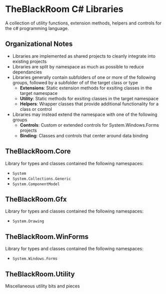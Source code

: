 # TheBlackRoom C# Libraries

A collection of utility functions, extension methods, helpers and controls for the c# programming language.


## Organizational Notes

- Libraries are implemented as shared projects to cleanly integrate into existing projects
- Libraries are split by namespace as much as possible to reduce dependancies
- Libraries generally contain subfolders of one or more of the following groups, followed by a subfolder of of the target class or type
  - **Extensions**: Static extension methods for exsiting classes in the target namespace
  - **Utility**:    Static methods for exsiting classes in the target namespace
  - **Helpers**:    Wrapper classes that provide additional functionality for a class or control
- Libraries may instead extend the namespace with one of the following groups
  - **Controls**:   Custom or extended controls for System.Windows.Forms projects
  - **Binding**:    Classes and controls that center around data binding


## TheBlackRoom.Core

Library for types and classes contained the following namespaces:
- `System`
- `System.Collections.Generic`
- `System.ComponentModel`


## TheBlackRoom.Gfx

Library for types and classes contained the following namespaces:
- `System.Drawing`


## TheBlackRoom.WinForms

Library for types and classes contained the following namespaces:
- `System.Windows.Forms`


## TheBlackRoom.Utility

Miscellaneous utility bits and pieces
